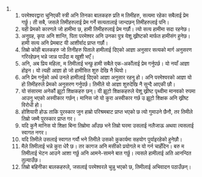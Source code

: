 <ol>
  <li>
    <ol>
      <li>परमेश्वरद्वारा चुनिएकी स्त्री अनि तिनका बालकहरु प्रति म तिमीहरु, सत्यमा रहेका सबैलाई प्रेम गर्छु। ती सबै, जसले तिमीहरुलाई प्रेम गर्ने सत्यतालाई जान्दछन् तिमीहरुलाई पनि।</li>
      <li>यही प्रेमको कारणले जो हामीमा छ, हामी तिमीहरुलाई प्रेम गर्छौ। त्यो सत्य हामीमा सदा रहनेछ।</li>
      <li>अनुग्रह, कृपा अनि शान्ति, पिता परमेश्वर अनि उनका पुत्र येशू ख्रीष्टको मार्फत हामीसंग हुनेछ। हामी सत्य अनि प्रेमबाट यी आशीर्वाद प्राप्त गर्छौ।</li>
      <li>तिम्रो कोही बालकहरु जो तिनीहरु पिताले हामीलाई दिएको आज्ञा अनुसार सत्यको मार्ग अनुसरण गरिरहेछन् भन्ने जान्न पाउँदा म खुशी भएँ।</li>
      <li>अनि, अब प्रिय महिला, म तिमीलाई भन्छु हामी सबैले एक-अर्कोलाई प्रेम गर्नुपर्छ। यो नयाँ आज्ञा होइन। यो त्यही आज्ञा हो जो हामीसित शुरु देखि नै थियो।</li>
      <li>अनि प्रेम गर्नुको अर्थ उनले हामीलाई दिएको आज्ञा अनुसार रहनु हो। अनि परमेश्वरको आज्ञा यो हो तिमीहरुले प्रेमको अनुसरण गर्नुपर्छ। तिमीले यो आज्ञा शुरुदेखि नै सुन्दै आएकी छौ।</li>
      <li>यो संसारमा अनेकौं झूटो शिक्षकहरु छन्। यी झूटो शिक्षकहरुले येशू ख्रीष्ट पृथ्वीमा मानवको रुपमा आउनु भएको अस्वीकार गर्छन्। मानिस जो यो कुरा अस्वीकार गर्छ उ झूटो शिक्षक अनि ख्रीष्ट विरोधी हो।</li>
      <li>होशियारी होऊ ताकि पुरस्कार जुन हाम्रो परिश्रमबाट प्राप्त भएको छ त्यो गुमाउने छैनौ, तर तिमीले तिम्रो जम्मै पुरस्कार प्राप्त गर।</li>
      <li>यदि कुनै मानिस यो शिक्षा बिना तिम्रोमा आँउछ भने तिम्रो घरमा उसलाई नलैजाऊ अथवा त्यसलाई स्वागत नगर।</li>
      <li>यदि तिमीले उसलाई स्वागत गर्यौ भने तिमीले उसको कुकार्यमा सहयोग पुर्याइरहेको हुनेछौ।</li>
      <li>मैले तिमीलाई भन्ने कुरा धेरै छ। तर कागज अनि मसीको प्रयोगले म यो गर्न चाहँदिन। बरु म तिमीलाई भेटन आउने आशा गर्छु अनि आमने-सामने बात गर्छु। त्यसले हामीलाई अति आनन्दित तुल्याउँछ।</li>
      <li>तिम्रो बहिनीका बालकहरुले, जसलाई परमेश्वरले चुन्नु भएको छ, तिमीलाई अभिवादन पठाउँछन्।</li>
    </ol>
  </li>
</ol>